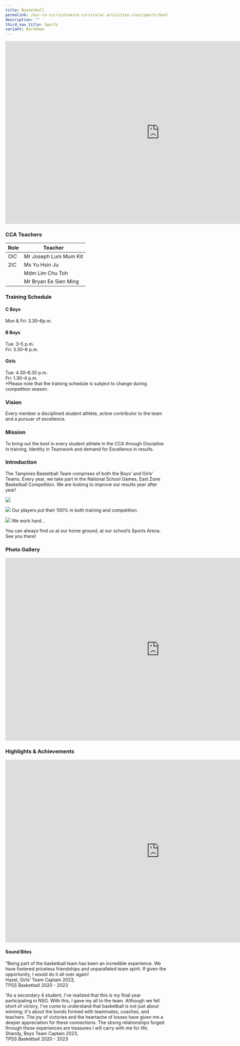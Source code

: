 ```yaml
---
title: Basketball
permalink: /our-co-curriculum/co-curricular-activities-ccas/sports/basketball/
description: ""
third_nav_title: Sports
variant: markdown
---
```

<iframe src="https://docs.google.com/presentation/d/e/2PACX-1vTcCjUNeXjg3kE-dX4x4BMkQkBIrroXkd0432OWBNcVdlwto4Lp2YJygyDMcT5KMh7G59p3AAtqrIdI/embed?start=true&amp;loop=true&amp;delayms=3000" frameborder="0" width="960" height="569" allowfullscreen="true"></iframe>

### CCA Teachers 

| Role | Teacher |
|---|---|
| OIC | Mr Joseph Lum Mum Kit |
| 2IC | Ms Yu Hsin Ju |
|  | Mdm Lim Chu Toh |
|  | Mr Bryan Ee Sien Ming |

### Training Schedule 
#### C Boys 
Mon &amp; Fri: 3.30–6p.m.
#### B Boys
Tue: 3–5 p.m.<br>
Fri: 3.30–6 p.m. 
#### Girls
Tue: 4.30–6.30 p.m.<br>
Fri: 1.30–4 p.m. <br>
*Please note that the training schedule is subject to change during competition season.

### Vision
Every member a disciplined student athlete, active contributor to the team and a pursuer of excellence.

### Mission
To bring out the best in every student athlete in the CCA through Discipline in training, Identity in Teamwork and demand for Excellence in results.

### Introduction
The Tampines Basketball Team comprises of both the Boys’ and Girls’ Teams. Every year, we take part in the National School Games, East Zone Basketball Competition. We are looking to improve our results year after year!

![](/images/basektball%20pic2.jpg)

![](/images/basketball%20pic3.jpg)
Our players put their 100% in both training and competition.

![](/images/basketball%20pic4.jpg)
We work hard...

You can always find us at our home ground, at our school’s Sports Arena.
See you there!

### Photo Gallery

<iframe src="https://docs.google.com/presentation/d/e/2PACX-1vRESw_30KvjXBjW3Llg6nRVm19vvZP3hqwAq6_jXXvtc_r52kONwuNc3jA9xB2Y2kyUP5WVsQsdTsJw/embed?start=true&amp;loop=true&amp;delayms=3000" frameborder="0" width="960" height="569" allowfullscreen="true"></iframe>

### Highlights &amp; Achievements

<iframe allowfullscreen="true" height="569" width="960" frameborder="0" src="https://docs.google.com/presentation/d/e/2PACX-1vRCfJVJs3R5bfliO3ZaCCtjBPTBc2MAoRRLEJlYi1rUM8q_jM0lW85Fiff8uioQYISmBaJX99WXFWMt/embed?start=true&amp;loop=true&amp;delayms=3000"></iframe>

#### Sound Bites

“Being part of the basketball team has been an incredible experience. We have fostered priceless friendships and unparalleled team spirit. If given the opportunity, I would do it all over again!<br>
Hazel, Girls’ Team Captain 2023,<br>
TPSS Basketball 2020 - 2023

“As a secondary 4 student, I've realized that this is my final year participating in NSG. With this, I gave my all to the team. Although we fell short of victory, I've come to understand that basketball is not just about winning; it's about the bonds formed with teammates, coaches, and teachers. The joy of victories and the heartache of losses have given me a deeper appreciation for these connections. The strong relationships forged through these experiences are treasures I will carry with me for life.<br>
Shandy, Boys Team Captain 2023,<br>
TPSS Basketball 2020 - 2023